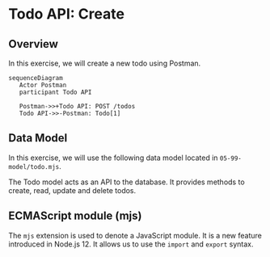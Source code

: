 # Todo API: Create

## Overview

In this exercise, we will create a new todo using Postman.

```mermaid
sequenceDiagram
   Actor Postman
   participant Todo API

   Postman->>+Todo API: POST /todos
   Todo API->>-Postman: Todo[1]
```

## Data Model

In this exercise, we will use the following data model located in `05-99-model/todo.mjs`.

The Todo model acts as an API to the database. It provides methods to create, read, update and delete todos.

## ECMAScript module (mjs)

The `mjs` extension is used to denote a JavaScript module. It is a new feature introduced in Node.js 12. It allows us to use the `import` and `export` syntax.
